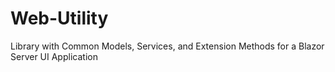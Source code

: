 # Web-Utility
Library with Common Models, Services, and Extension Methods for a Blazor Server UI Application
